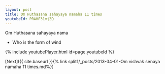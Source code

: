 ```yaml
---
layout: post
title: Om Huthasana sahayaya namaha 11 times
youtubeId: PRAHF31mjZQ
---
```

 
 
Om Huthasana sahayaya nama 
 
 -  Who is the form of wind 
 
  
 
  
 
 
 
 
 
 


{% include youtubePlayer.html id=page.youtubeId %}
 
[Next]({{ site.baseurl }}{% link  split1/_posts/2013-04-01-Om vishvak senaya namaha 11 times.md%})
 
